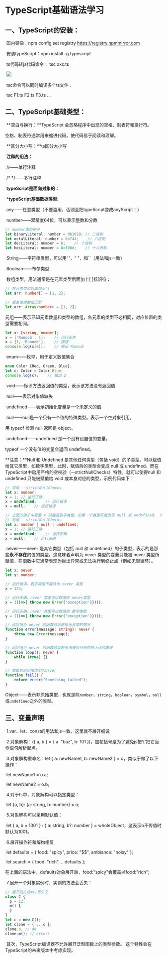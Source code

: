 # TypeScript基础语法学习

## 一、TypeScript的安装：

​		国内镜像：npm config set registry https://registry.npmmirror.com

​		安装typeScript：npm install -g typescript

​		ts代码转js代码命令： tsc xxx.ts

​		![](D:\fontEnd\TypeScript-demo\image-repository\Snipaste_2022-04-20_22-31-36.png)

​		tsc命令可以同时编译多个ts文件：

​				tsc F1.ts F2.ts F3.ts ...

## 二、TypeScript基础类型：

​		**空白与换行：**TypeScript 会忽略程序中出现的空格、制表符和换行符。

空格、制表符通常用来缩进代码，使代码易于阅读和理解。

​		**区分大小写：**ts区分大小写

​		**注释的用法：**

​				//——单行注释

​				/* */——多行注释

​		**typeScript是面向对象的：**

​		***typeScript基础数据类型:**

​				any——任意类型（不要滥用，否则会把typeScript变成anyScript！）

​				number——双精度64位，可以表示整数和分数

```js
// number类型例子
let binaryLiteral: number = 0b1010; // 二进制
let octalLiteral: number = 0o744;    // 八进制
let decLiteral: number = 6;    // 十进制
let hexLiteral: number = 0xf00d;    // 十六进制
```

​				String——字符串类型，可以用‘ ’，“ ”，和``（用法和js一致）

​				Boolean——布尔类型

​				数组类型，用法通常是在元素类型后面加上[ ]标识符：

```typescript
// 在元素类型后面加上[]
let arr: number[] = [1, 2];

// 或者使用数组泛型
let arr: Array<number> = [1, 2];
```

​				元组——表示已知元素数量和类型的数组，各元素的类型不必相同，对应位置的类型需要相同。

```typescript
let x: [string, number];
x = ['Runoob', 1];    // 运行正常
x = [1, 'Runoob'];    // 报错
console.log(x[0]);    // 输出 Runoob
```

​				enum——枚举，用于定义数值集合

```typescript
enum Color {Red, Green, Blue};
let c: Color = Color.Blue;
console.log(c);    // 输出 2
```

​				void——标识方法返回值的类型，表示该方法没有返回值

​				null——表示对象值缺失

​				undefined——表示初始化变量是一个未定义的值

​				null——null是一个只有一个值的特殊类型。表示一个空对象引用。

用 typeof 检测 null 返回是 object。

​				undefined——undefined 是一个没有设置值的变量。

typeof 一个没有值的变量会返回 undefined。

**注意：**Null 和 Undefined 是其他任何类型（包括 void）的子类型，可以赋值给其它类型，如数字类型，此时，赋值后的类型会变成 null 或 undefined。而在TypeScript中启用严格的空校验（--strictNullChecks）特性，就可以使得null 和 undefined 只能被赋值给 void 或本身对应的类型，示例代码如下：

```typescript
// 启用 --strictNullChecks
let x: number;
x = 1; // 运行正确
x = undefined;    // 运行错误
x = null;    // 运行错误

// 上面的例子中变量 x 只能是数字类型。如果一个类型可能出现 null 或 undefined， 可以用 | 来支持多种类型
// 启用 --strictNullChecks
let x: number | null | undefined;
x = 1; // 运行正确
x = undefined;    // 运行正确
x = null;    // 运行正确
```

​				never——never 是其它类型（包括 null 和 undefined）的子类型，表示的是那些**永不存在**的值的类型。这意味着声明为 never 类型的变量只能被 never 类型所赋值，在函数中它通常表现为抛出异常或无法执行到终止点（例如无限循环）。

```typescript
let x: never;
let y: number;

// 运行错误，数字类型不能转为 never 类型
x = 123;

// 运行正确，never 类型可以赋值给 never类型
x = (()=>{ throw new Error('exception')})();

// 运行正确，never 类型可以赋值给 数字类型
y = (()=>{ throw new Error('exception')})();

// 返回值为 never 的函数可以是抛出异常的情况
function error(message: string): never {
    throw new Error(message);
}

// 返回值为 never 的函数可以是无法被执行到的终止点的情况
function loop(): never {
    while (true) {}
}

// 推断的返回值类型为never
function fail() {
    return error("Something failed");
}


```

​				Object——表示非原始类型，也就是除`number`，`string`，`boolean`，`symbol`，`null`或`undefined`之外的类型。

## 三、变量声明

​		1.var、let、const的用法和js一致，这里就不展开细说

​		2.对象解构：({ a, b } = { a: "baz", b: 101 })，加花括号是为了避免js把‘{’把它当作语句解析起点。

​		3.对象解构重命名：let { a: newName1, b: newName2 } = o，类似于做了以下操作：

​				let newName1 = o.a; 

​				let newName2 = o.b;

​		4.对于ts中，对象解构可以指定类型：

​				let {a, b}: {a: string, b: number} = o;

​		5.对象解构可以采用默认值：

​				let { a, b = 1001 } : { a: string, b?: number } = wholeObject，这表示b不传值时默认为1001。

​		6.展开操作符和解构相反

​				let defaults = { food: "spicy", price: "$$", ambiance: "noisy" };

​				let search = { food: "rich", ...defaults };

​			在上面的语法中，defaults对象展开后，food:"spicy"会覆盖掉food:"rich";

​		7.展开一个对象实例时，实例的方法会丢失：

```typescript
// 展开后方法m()丢失了
class C {
  p = 12;
  m() {
  }
}
let c = new C();
let clone = { ...c };
clone.p; // ok
clone.m(); // error!
```

​		其次，TypeScript编译器不允许展开泛型函数上的类型参数。 这个特性会在TypeScript的未来版本中考虑实现。